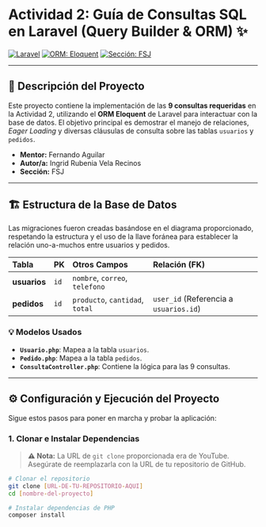 # Actividad 2: Guía de Consultas SQL en Laravel (Query Builder & ORM) ✨

[![Laravel](https://img.shields.io/badge/Framework-Laravel-red?style=flat&logo=laravel)](https://laravel.com/)
[![ORM: Eloquent](https://img.shields.io/badge/ORM-Eloquent-orange)](https://laravel.com/docs/eloquent)
[![Sección: FSJ](https://img.shields.io/badge/Secci%C3%B3n-FSJ-blue)](https://github.com/tu-usuario/nombre-proyecto)

---

## 📝 Descripción del Proyecto

Este proyecto contiene la implementación de las **9 consultas requeridas** en la Actividad 2, utilizando el **ORM Eloquent** de Laravel para interactuar con la base de datos. El objetivo principal es demostrar el manejo de relaciones, *Eager Loading* y diversas cláusulas de consulta sobre las tablas `usuarios` y `pedidos`.

* **Mentor:** Fernando Aguilar
* **Autor/a:** Ingrid Rubenia Vela Recinos
* **Sección:** FSJ

---

## 🏗️ Estructura de la Base de Datos

Las migraciones fueron creadas basándose en el diagrama proporcionado, respetando la estructura y el uso de la llave foránea para establecer la relación uno-a-muchos entre usuarios y pedidos.

| Tabla | PK | Otros Campos | Relación (FK) |
| :--- | :--- | :--- | :--- |
| **usuarios** | `id` | `nombre`, `correo`, `telefono` | |
| **pedidos** | `id` | `producto`, `cantidad`, `total` | `user_id` (Referencia a `usuarios.id`) |

### 💡 Modelos Usados

* **`Usuario.php`**: Mapea a la tabla `usuarios`.
* **`Pedido.php`**: Mapea a la tabla `pedidos`.
* **`ConsultaController.php`**: Contiene la lógica para las 9 consultas.

---

## ⚙️ Configuración y Ejecución del Proyecto

Sigue estos pasos para poner en marcha y probar la aplicación:

### 1. Clonar e Instalar Dependencias

> **⚠️ Nota:** La URL de `git clone` proporcionada era de YouTube. Asegúrate de reemplazarla con la URL de tu repositorio de GitHub.

```bash
# Clonar el repositorio
git clone [URL-DE-TU-REPOSITORIO-AQUI]
cd [nombre-del-proyecto]

# Instalar dependencias de PHP
composer install
